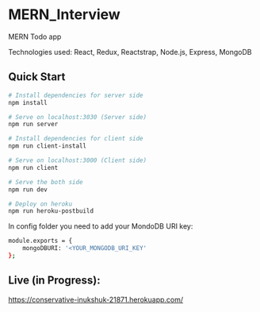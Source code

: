 # MERN_Interview
MERN Todo app

Technologies used: React, Redux, Reactstrap, Node.js, Express, MongoDB

## Quick Start

``` bash
# Install dependencies for server side
npm install

# Serve on localhost:3030 (Server side)
npm run server

# Install dependencies for client side
npm run client-install

# Serve on localhost:3000 (Client side)
npm run client

# Serve the both side
npm run dev

# Deploy on heroku
npm run heroku-postbuild
```

In config folder you need to add your MondoDB URI key:

``` bash
module.exports = {
    mongoDBURI: '<YOUR_MONGODB_URI_KEY'
};
```
## Live (in Progress):
https://conservative-inukshuk-21871.herokuapp.com/
